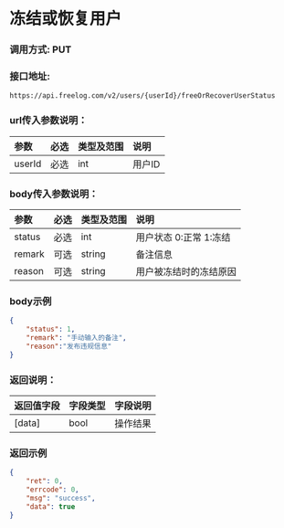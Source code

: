 # 冻结或恢复用户



### 调用方式: PUT



### 接口地址:

```
https://api.freelog.com/v2/users/{userId}/freeOrRecoverUserStatus
```



### url传入参数说明：

| 参数 | 必选 | 类型及范围 | 说明 |
| :--- | :--- | :--- | :--- |
| userId | 必选 | int | 用户ID |



### body传入参数说明：

| 参数 | 必选 | 类型及范围 | 说明 |
| :--- | :--- | :--- | :--- |
| status | 必选 | int | 用户状态 0:正常 1:冻结  |
| remark | 可选 | string | 备注信息 |
| reason | 可选 | string | 用户被冻结时的冻结原因 |



### body示例

```json
{
    "status": 1,
    "remark": "手动输入的备注",
    "reason":"发布违规信息"
}
```



### 返回说明：

| 返回值字段 | 字段类型 | 字段说明 |
| :--- | :--- | :--- |
| [data] | bool | 操作结果 |



### 返回示例

```json
{
    "ret": 0,
    "errcode": 0,
    "msg": "success",
    "data": true
}
```
